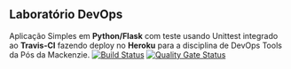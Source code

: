 ## Laboratório DevOps
Aplicação Simples em **Python/Flask** com teste usando Unittest integrado ao **Travis-CI** fazendo deploy no **Heroku** para a disciplina de DevOps Tools da Pós da Mackenzie.
[![Build Status](https://travis-ci.com/gitdsoares/devopslab.svg?branch=main)](https://travis-ci.com/gitdsoares/devopslab)
[![Quality Gate Status](https://sonarcloud.io/api/project_badges/measure?project=gitdsoares_devopslab&metric=alert_status)](https://sonarcloud.io/dashboard?id=gitdsoares_devopslab)

